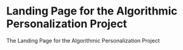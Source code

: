 # Landing Page for the Algorithmic Personalization Project
The Landing Page for the Algorithmic Personalization Project
